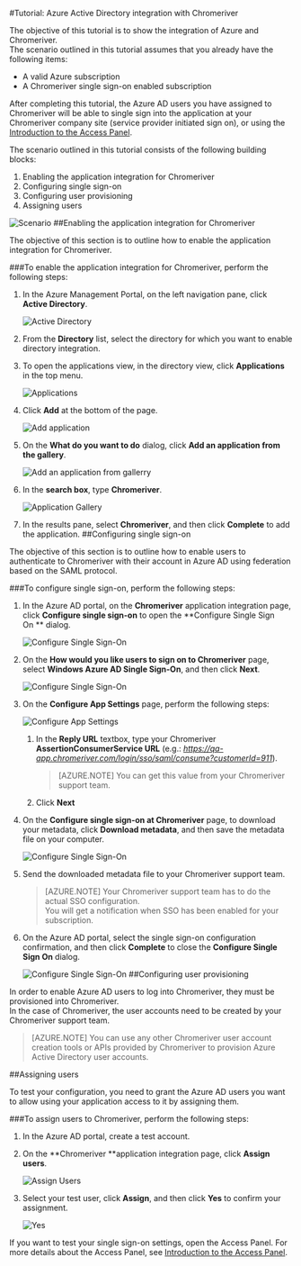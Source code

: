 <properties 
    pageTitle="Tutorial: Azure Active Directory integration with Chromeriver | Windows Azure" 
    description="Learn how to use Chromeriver with Azure Active Directory to enable single sign-on, automated provisioning, and more!" 
    services="active-directory" 
    authors="jeevansd"  
    documentationCenter="na" 
    manager="stevenpo"/>
<tags
	ms.service="active-directory"
	ms.date="01/14/2016"
	wacn.date=""/>


#Tutorial: Azure Active Directory integration with Chromeriver

The objective of this tutorial is to show the integration of Azure and Chromeriver.  
The scenario outlined in this tutorial assumes that you already have the following items:

-   A valid Azure subscription
-   A Chromeriver single sign-on enabled subscription

After completing this tutorial, the Azure AD users you have assigned to Chromeriver will be able to single sign into the application at your Chromeriver company site (service provider initiated sign on), or using the [Introduction to the Access Panel](/documentation/articles/active-directory-saas-access-panel-introduction).

The scenario outlined in this tutorial consists of the following building blocks:

1.  Enabling the application integration for Chromeriver
2.  Configuring single sign-on
3.  Configuring user provisioning
4.  Assigning users

![Scenario](./media/active-directory-saas-chromeriver-tutorial/IC802755.png "Scenario")
##Enabling the application integration for Chromeriver

The objective of this section is to outline how to enable the application integration for Chromeriver.

###To enable the application integration for Chromeriver, perform the following steps:

1.  In the Azure Management Portal, on the left navigation pane, click **Active Directory**.

    ![Active Directory](./media/active-directory-saas-chromeriver-tutorial/IC700993.png "Active Directory")

2.  From the **Directory** list, select the directory for which you want to enable directory integration.

3.  To open the applications view, in the directory view, click **Applications** in the top menu.

    ![Applications](./media/active-directory-saas-chromeriver-tutorial/IC700994.png "Applications")

4.  Click **Add** at the bottom of the page.

    ![Add application](./media/active-directory-saas-chromeriver-tutorial/IC749321.png "Add application")

5.  On the **What do you want to do** dialog, click **Add an application from the gallery**.

    ![Add an application from gallerry](./media/active-directory-saas-chromeriver-tutorial/IC749322.png "Add an application from gallerry")

6.  In the **search box**, type **Chromeriver**.

    ![Application Gallery](./media/active-directory-saas-chromeriver-tutorial/IC802756.png "Application Gallery")

7.  In the results pane, select **Chromeriver**, and then click **Complete** to add the application.
##Configuring single sign-on

The objective of this section is to outline how to enable users to authenticate to Chromeriver with their account in Azure AD using federation based on the SAML protocol.

###To configure single sign-on, perform the following steps:

1.  In the Azure AD portal, on the **Chromeriver** application integration page, click **Configure single sign-on** to open the **Configure Single Sign On ** dialog.

    ![Configure Single Sign-On](./media/active-directory-saas-chromeriver-tutorial/IC802757.png "Configure Single Sign-On")

2.  On the **How would you like users to sign on to Chromeriver** page, select **Windows Azure AD Single Sign-On**, and then click **Next**.

    ![Configure Single Sign-On](./media/active-directory-saas-chromeriver-tutorial/IC802758.png "Configure Single Sign-On")

3.  On the **Configure App Settings** page, perform the following steps:

    ![Configure App Settings](./media/active-directory-saas-chromeriver-tutorial/IC802759.png "Configure App Settings")

    1.  In the **Reply URL** textbox, type your Chromeriver **AssertionConsumerService URL** (e.g.: *https://qa-app.chromeriver.com/login/sso/saml/consume?customerId=911*).  

        >[AZURE.NOTE] You can get this value from your Chromeriver support team.

    2.  Click **Next**

4.  On the **Configure single sign-on at Chromeriver** page, to download your metadata, click **Download metadata**, and then save the metadata file on your computer.

    ![Configure Single Sign-On](./media/active-directory-saas-chromeriver-tutorial/IC802760.png "Configure Single Sign-On")

5.  Send the downloaded metadata file to your Chromeriver support team.

    >[AZURE.NOTE] Your Chromeriver support team has to do the actual SSO configuration.  
    You will get a notification when SSO has been enabled for your subscription.

6.  On the Azure AD portal, select the single sign-on configuration confirmation, and then click **Complete** to close the **Configure Single Sign On** dialog.

    ![Configure Single Sign-On](./media/active-directory-saas-chromeriver-tutorial/IC802761.png "Configure Single Sign-On")
##Configuring user provisioning

In order to enable Azure AD users to log into Chromeriver, they must be provisioned into Chromeriver.  
In the case of Chromeriver, the user accounts need to be created by your Chromeriver support team.

>[AZURE.NOTE] You can use any other Chromeriver user account creation tools or APIs provided by Chromeriver to provision Azure Active Directory user accounts.

##Assigning users

To test your configuration, you need to grant the Azure AD users you want to allow using your application access to it by assigning them.

###To assign users to Chromeriver, perform the following steps:

1.  In the Azure AD portal, create a test account.

2.  On the **Chromeriver **application integration page, click **Assign users**.

    ![Assign Users](./media/active-directory-saas-chromeriver-tutorial/IC802762.png "Assign Users")

3.  Select your test user, click **Assign**, and then click **Yes** to confirm your assignment.

    ![Yes](./media/active-directory-saas-chromeriver-tutorial/IC767830.png "Yes")

If you want to test your single sign-on settings, open the Access Panel. For more details about the Access Panel, see [Introduction to the Access Panel](/documentation/articles/active-directory-saas-access-panel-introduction).
